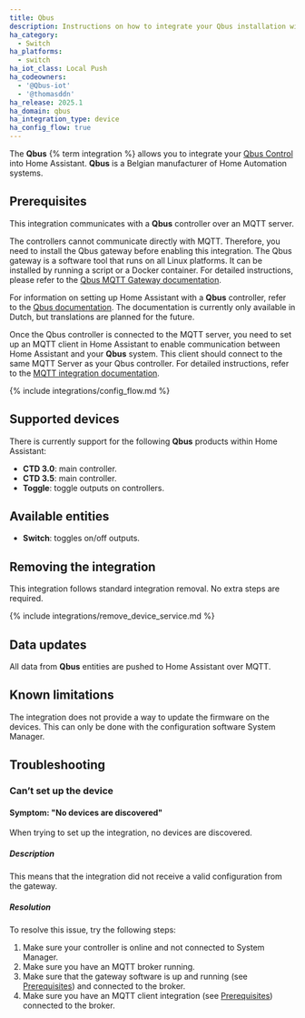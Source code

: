 ```yaml
---
title: Qbus
description: Instructions on how to integrate your Qbus installation with Home Assistant.
ha_category:
  - Switch
ha_platforms:
  - switch
ha_iot_class: Local Push
ha_codeowners:
  - '@Qbus-iot'
  - '@thomasddn'
ha_release: 2025.1
ha_domain: qbus
ha_integration_type: device
ha_config_flow: true
---
```


The **Qbus** {% term integration %} allows you to integrate your [Qbus Control](https://www.qbus.be) into Home Assistant. **Qbus** is a Belgian manufacturer of Home Automation systems.

## Prerequisites

This integration communicates with a **Qbus** controller over an MQTT server.

The controllers cannot communicate directly with MQTT. Therefore, you need to install the Qbus gateway before enabling this integration. The Qbus gateway is a software tool that runs on all Linux platforms. It can be installed by running a script or a Docker container. For detailed instructions, please refer to the [Qbus MQTT Gateway documentation](https://github.com/Qbus-iot/qbus-mqttgw).

For information on setting up Home Assistant with a **Qbus** controller, refer to the [Qbus documentation](https://iot.qbus.be/). The documentation is currently only available in Dutch, but translations are planned for the future.

Once the Qbus controller is connected to the MQTT server, you need to set up an MQTT client in Home Assistant to enable communication between Home Assistant and your **Qbus** system. This client should connect to the same MQTT Server as your Qbus controller. For detailed instructions, refer to the [MQTT integration documentation](https://www.home-assistant.io/integrations/mqtt/).

{% include integrations/config_flow.md %}

## Supported devices

There is currently support for the following **Qbus** products within Home Assistant:

- **CTD 3.0**: main controller.
- **CTD 3.5**: main controller.
- **Toggle**: toggle outputs on controllers.

## Available entities

- **Switch**: toggles on/off outputs.

## Removing the integration

This integration follows standard integration removal. No extra steps are required.

{% include integrations/remove_device_service.md %}

## Data updates

All data from **Qbus** entities are pushed to Home Assistant over MQTT.

## Known limitations

The integration does not provide a way to update the firmware on the devices. This can only be done with the configuration software System Manager.

## Troubleshooting

### Can’t set up the device

#### Symptom: "No devices are discovered"

When trying to set up the integration, no devices are discovered.

##### Description

This means that the integration did not receive a valid configuration from the gateway.

##### Resolution

To resolve this issue, try the following steps:

1. Make sure your controller is online and not connected to System Manager.
2. Make sure you have an MQTT broker running.
3. Make sure that the gateway software is up and running (see [Prerequisites](#prerequisites)) and connected to the broker.
4. Make sure you have an MQTT client integration (see [Prerequisites](#prerequisites)) connected to the broker.
